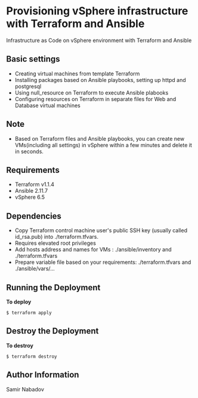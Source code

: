 __Provisioning vSphere infrastructure with Terraform and Ansible__
================================

Infrastructure as Code on vSphere environment with Terraform and Ansible


__Basic settings__
------------
* Creating virtual machines from template Terraform
* Installing packages based on Ansible playbooks, setting up httpd and postgresql
* Using null_resource on Terraform to execute Ansible plabooks
* Configuring resources on Terraform in separate files for Web and Database virtual machines

__Note__
------------
* Based on Terraform files and Ansible playbooks, you can create new VMs(including all settings) in vSphere within a few minutes and delete it in seconds.

__Requirements__
------------
* Terraform v1.1.4
* Ansible 2.11.7
* vSphere 6.5

Dependencies
------------
* Copy Terraform control machine user's public SSH key (usually called id_rsa.pub) into ./terraform.tfvars.
* Requires elevated root privileges
* Add hosts address and names for VMs : ./ansible/inventory and ./terraform.tfvars
* Prepare variable file based on your requirements: ./terraform.tfvars and ./ansible/vars/...

Running the Deployment
----------------------

__To deploy__

`$ terraform apply`

Destroy the Deployment
----------------------

__To destroy__

`$ terraform destroy`

__Author Information__
------------------

Samir Nabadov
